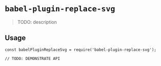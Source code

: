 # `babel-plugin-replace-svg`

> TODO: description

## Usage

```
const babelPluginReplaceSvg = require('babel-plugin-replace-svg');

// TODO: DEMONSTRATE API
```
